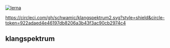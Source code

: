 [![lerna](https://img.shields.io/badge/maintained%20with-lerna-cc00ff.svg)](https://lernajs.io/)

https://circleci.com/gh/schwamic/klangspektrum2.svg?style=shield&circle-token=922adaed4e46197db8206a3b43f3ac90cb2974c4

## klangspektrum
